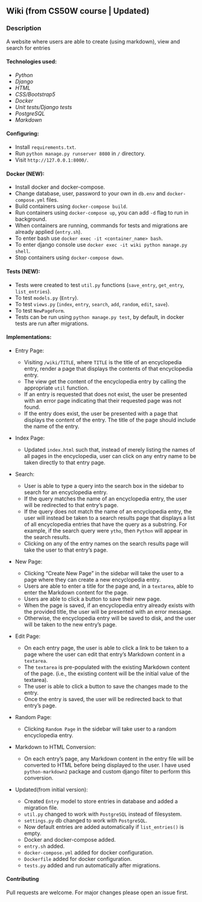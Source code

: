## Wiki (from CS50W course | Updated)

### Description
A website where users are able to create (using markdown), view and search for entries 

#### Technologies used:
- *Python*
- *Django*
- *HTML*
- *CSS/Bootstrap5*
- *Docker*
- *Unit tests/Django tests*
- *PostgreSQL*
- *Markdown*

#### Configuring:
- Install ```requirements.txt```.
- Run ```python manage.py runserver 8080``` in ```/``` directory.
- Visit ```http://127.0.0.1:8000/```.

#### Docker (NEW):
- Install docker and docker-compose.
- Change database, user, password to your own in ```db.env``` and ```docker-compose.yml``` files.
- Build containers using ```docker-compose build```.
- Run containers using ```docker-compose up```, you can add ```-d``` flag to run in background.
- When containers are running, commands for tests and migrations are already applied (```entry.sh```).
- To enter bash use ```docker exec -it <container_name> bash```.
- To enter django console use ```docker exec -it wiki python manage.py shell```.
- Stop containers using ```docker-compose down```.

#### Tests (NEW):
- Tests were created to test ```util.py``` functions (```save_entry```, ```get_entry```, ```list_entries```).
- To test ```models.py``` (```Entry```).
- To test ```views.py``` (```index```, ```entry```, ```search```, ```add```, ```random```, ```edit```, ```save```).
- To test ```NewPageForm```.
- Tests can be run using ```python manage.py test```, by default, in docker tests are run after migrations.

#### Implementations:
- Entry Page:
	- Visiting ```/wiki/TITLE```, where ```TITLE``` is the title of an encyclopedia entry, render a page that displays the contents of that encyclopedia entry.
	- The view get the content of the encyclopedia entry by calling the appropriate ```util``` function.
	- If an entry is requested that does not exist, the user be presented with an error page indicating that their requested page was not found.
	- If the entry does exist, the user be presented with a page that displays the content of the entry. The title of the page should include the name of the entry.

- Index Page:
	- Updated ```index.html``` such that, instead of merely listing the names of all pages in the encyclopedia, user can click on any entry name to be taken directly to that entry page.

- Search:
	- User is able to type a query into the search box in the sidebar to search for an encyclopedia entry.
	- If the query matches the name of an encyclopedia entry, the user will be redirected to that entry’s page.
	- If the query does not match the name of an encyclopedia entry, the user will instead be taken to a search results page that displays a list of all encyclopedia entries that have the query as a substring. For example, if the search query were ```ytho```, then ```Python``` will appear in the search results.
	- Clicking on any of the entry names on the search results page will take the user to that entry’s page.

- New Page:
	- Clicking “Create New Page” in the sidebar will take the user to a page where they can create a new encyclopedia entry.
	- Users are able to enter a title for the page and, in a ```textarea```, able to enter the Markdown content for the page.
	- Users are able to click a button to save their new page.
	- When the page is saved, if an encyclopedia entry already exists with the provided title, the user will be presented with an error message.
	- Otherwise, the encyclopedia entry will be saved to disk, and the user will be taken to the new entry’s page.

- Edit Page: 
	- On each entry page, the user is able to click a link to be taken to a page where the user can edit that entry’s Markdown content in a ```textarea```.
	- The ```textarea``` is pre-populated with the existing Markdown content of the page. (i.e., the existing content will be the initial value of the textarea).
	- The user is able to click a button to save the changes made to the entry.
	- Once the entry is saved, the user will be redirected back to that entry’s page.

- Random Page:
	- Clicking ```Random Page``` in the sidebar will take user to a random encyclopedia entry.

- Markdown to HTML Conversion:
	- On each entry’s page, any Markdown content in the entry file will be converted to HTML before being displayed to the user. I have used ```python-markdown2``` package and custom django filter to perform this conversion.

- Updated(from initial version):
	- Created ```Entry``` model to store entries in database and added a migration file.
	- ```util.py``` changed to work with ```PostgreSQL``` instead of filesystem.
    - ```settings.py``` db changed to work with ```PostgreSQL```.
    - Now default entries are added automatically if ```list_entries()``` is empty.
    - Docker and docker-compose added.
    - ```entry.sh``` added.
    - ```docker-compose.yml``` added for docker configuration.
    - ```Dockerfile``` added for docker configuration.
    - ```tests.py``` added and run automatically after migrations.

#### Contributing
Pull requests are welcome. For major changes please open an issue first.